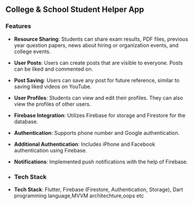 ## College & School Student Helper App

### Features

- **Resource Sharing**: Students can share exam results, PDF files, previous year question papers, news about hiring or organization events, and college events.
- **User Posts**: Users can create posts that are visible to everyone. Posts can be liked and commented on.
- **Post Saving**: Users can save any post for future reference, similar to saving liked videos on YouTube.
- **User Profiles**: Students can view and edit their profiles. They can also view the profiles of other users.
- **Firebase Integration**: Utilizes Firebase for storage and Firestore for the database.
- **Authentication**: Supports phone number and Google authentication.
- **Additional Authentication**: Includes iPhone and Facebook authentication using Firebase.
- **Notifications**: Implemented push notifications with the help of Firebase.

- ### Tech Stack

- **Tech Stack**: Flutter, Firebase (Firestore, Authentication, Storage), Dart programming language,MVVM architechture,oops etc
